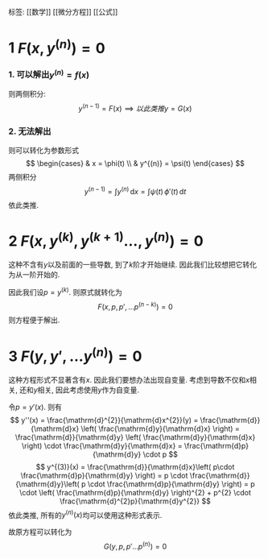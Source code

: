 标签: [[数学]] [[微分方程]] [[公式]]

# 1 $F(x, y^{(n)}) = 0$

### 1. 可以解出$y^{(n)} = f(x)$

则两侧积分: 
$$
y^{(n-1)} = F(x) \implies 以此类推 y = G(x)
$$
### 2. 无法解出

则可以转化为参数形式
$$
\begin{cases}
 & x = \phi(t) \\
 & y^{(n)} = \psi(t)
\end{cases}
$$
两侧积分
$$
y^{(n-1)} = \int y^{(n)}\, \mathrm{d}x = \int \psi(t) \,\phi'(t) \,\mathrm{d}t
$$
依此类推. 

# 2 $F(x, y^{(k)}, y^{(k+1)}\dots,y^{(n)}) = 0$

这种不含有$y$以及前面的一些导数, 到了$k$阶才开始继续. 因此我们比较想把它转化为从一阶开始的. 

因此我们设$p = y^{(k)}$. 则原式就转化为
$$
F(x, p, p',\dots p^{(n-k)}) = 0
$$
则方程便于解出. 

# 3 $F(y, y', \dots y^{(n)}) = 0$

这种方程形式不显著含有$x$. 因此我们要想办法出现自变量. 考虑到导数不仅和$x$相关, 还和$y$相关, 因此考虑使用$y$作为自变量. 

令$p = y'(x)$. 则有
$$
y''(x) = \frac{\mathrm{d}^{2}}{\mathrm{d}x^{2}}(y) = \frac{\mathrm{d}}{\mathrm{d}x} \left( \frac{\mathrm{d}y}{\mathrm{d}x} \right) = \frac{\mathrm{d}}{\mathrm{d}y} \left( \frac{\mathrm{d}y}{\mathrm{d}x} \right) \cdot \frac{\mathrm{d}y}{\mathrm{d}x} = \frac{\mathrm{d}p}{\mathrm{d}y} \cdot p
$$
$$
y^{(3)}(x) = \frac{\mathrm{d}}{\mathrm{d}x}\left( p\cdot \frac{\mathrm{d}p}{\mathrm{d}y} \right) = p \cdot \frac{\mathrm{d}}{\mathrm{d}y}\left( p \cdot \frac{\mathrm{d}p}{\mathrm{d}y} \right) = p \cdot \left( \frac{\mathrm{d}p}{\mathrm{d}y} \right)^{2} + p^{2} \cdot \frac{\mathrm{d}^{2}p}{\mathrm{d}y^{2}}
$$
依此类推, 所有的$y^{(n)}(x)$均可以使用这种形式表示. 

故原方程可以转化为
$$
G(y, p, p'\dots p^{(n)}) = 0
$$

